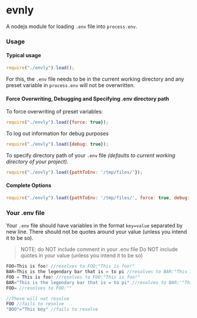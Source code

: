 # evnly

A nodejs module for loading `.env` file into `process.env`.

### Usage

#### Typical usage

```javascript
require("./envly").load();
```

For this, the `.env` file needs to be in the current working directory and any preset variable in `process.env` will not be overwritten.

#### Force Overwriting, Debugging and Specifying .env directory path

To force overwriting of preset variables:

```javascript
require("./envly").load({force: true});
```

To log out information for debug purposes

```javascript
require("./envly").load({debug: true});
```

To specify directory path of your `.env` file *(defaults to current working directory of your project)*.

```javascript
require("./envly").load({pathToEnv: '/tmp/files/'});
```

#### Complete Options

```javascript
require("./envly").load({pathToEnv: '/tmp/files/', force: true, debug: true});
```

### Your .env file

Your `.env` file should have variables in the format `key=value` separated by new line. There should not be quotes around your value (unless you intend it to be so).

> NOTE: do NOT include comment in your .env file
> Do NOT include quotes in your value (unless you intend it to be so)

```javascript
FOO=This is foo! //resolves to FOO:"This is foo!"
BAR=This is the legendary bar that is = to pi //resolves to BAR:"This is the legendary bar that is = to pi"
FOO = This is foo! //resolves to FOO:"This is foo!"
BAR="This is the legendary bar that is = to pi" //resolves to BAR:'"This is the legendary bar that is = to pi"'
FOO= //resolves to FOO:""
```

```javascript
//These will not resolve
FOO //fails to resolve
"BOO"="This boy" //fails to resolve
```